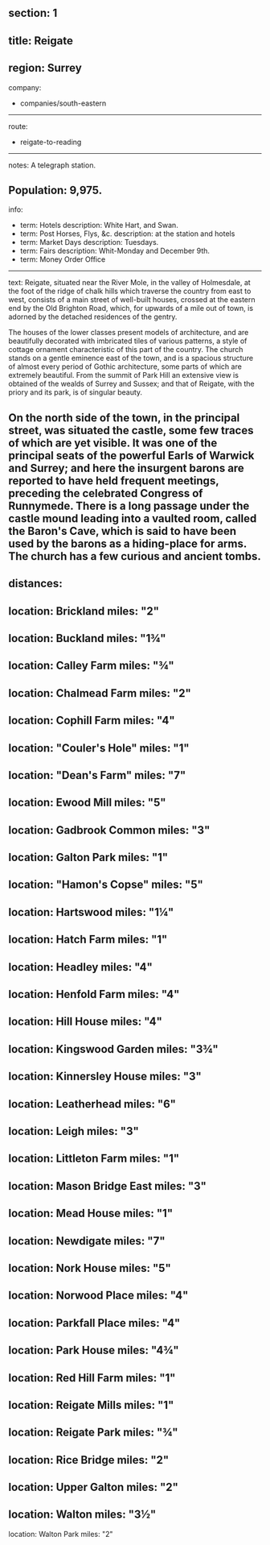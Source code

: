 section: 1
----
title: Reigate
----
region: Surrey
----
company:
- companies/south-eastern
----
route:
- reigate-to-reading
----
notes: A telegraph station.

Population: 9,975.
----
info:
- term: Hotels
  description: White Hart, and Swan.
- term: Post Horses, Flys, &c.
  description: at the station and hotels
- term: Market Days
  description: Tuesdays.
- term: Fairs
  description: Whit-Monday and December 9th.
- term: Money Order Office
----
text: Reigate, situated near the River Mole, in the valley of Holmesdale, at the foot of the ridge of chalk hills which traverse the country from east to west, consists of a main street of well-built houses, crossed at the eastern end by the Old Brighton Road, which, for upwards of a mile out of town, is adorned by the detached residences of the gentry.

The houses of the lower classes present models of architecture, and are beautifully decorated with imbricated tiles of various patterns, a style of cottage ornament characteristic of this part of the country. The church stands on a gentle eminence east of the town, and is a spacious structure of almost every period of Gothic architecture, some parts of which are extremely beautiful. From the summit of Park Hill an extensive view is obtained of the wealds of Surrey and Sussex; and that of Reigate, with the priory and its park, is of singular beauty.

On the north side of the town, in the principal street, was situated the castle, some few traces of which are yet visible. It was one of the principal seats of the powerful Earls of Warwick and Surrey; and here the insurgent barons are reported to have held frequent meetings, preceding the celebrated Congress of Runnymede. There is a long passage under the castle mound leading into a vaulted room, called the Baron's Cave, which is said to have been used by the barons as a hiding-place for arms. The church has a few curious and ancient tombs.
----
distances:
- 
  location: Brickland
  miles: "2"
- 
  location: Buckland
  miles: "1¾"
- 
  location: Calley Farm
  miles: "¾"
- 
  location: Chalmead Farm
  miles: "2"
- 
  location: Cophill Farm
  miles: "4"
- 
  location: "Couler's Hole"
  miles: "1"
- 
  location: "Dean's Farm"
  miles: "7"
- 
  location: Ewood Mill
  miles: "5"
- 
  location: Gadbrook Common
  miles: "3"
- 
  location: Galton Park
  miles: "1"
- 
  location: "Hamon's Copse"
  miles: "5"
- 
  location: Hartswood
  miles: "1¼"
- 
  location: Hatch Farm
  miles: "1"
- 
  location: Headley
  miles: "4"
- 
  location: Henfold Farm
  miles: "4"
- 
  location: Hill House
  miles: "4"
- 
  location: Kingswood Garden
  miles: "3¾"
- 
  location: Kinnersley House
  miles: "3"
- 
  location: Leatherhead
  miles: "6"
- 
  location: Leigh
  miles: "3"
- 
  location: Littleton Farm
  miles: "1"
- 
  location: Mason Bridge East
  miles: "3"
- 
  location: Mead House
  miles: "1"
- 
  location: Newdigate
  miles: "7"
- 
  location: Nork House
  miles: "5"
- 
  location: Norwood Place
  miles: "4"
- 
  location: Parkfall Place
  miles: "4"
- 
  location: Park House
  miles: "4¾"
- 
  location: Red Hill Farm
  miles: "1"
- 
  location: Reigate Mills
  miles: "1"
- 
  location: Reigate Park
  miles: "¾"
- 
  location: Rice Bridge
  miles: "2"
- 
  location: Upper Galton
  miles: "2"
- 
  location: Walton
  miles: "3½"
- 
  location: Walton Park
  miles: "2"
